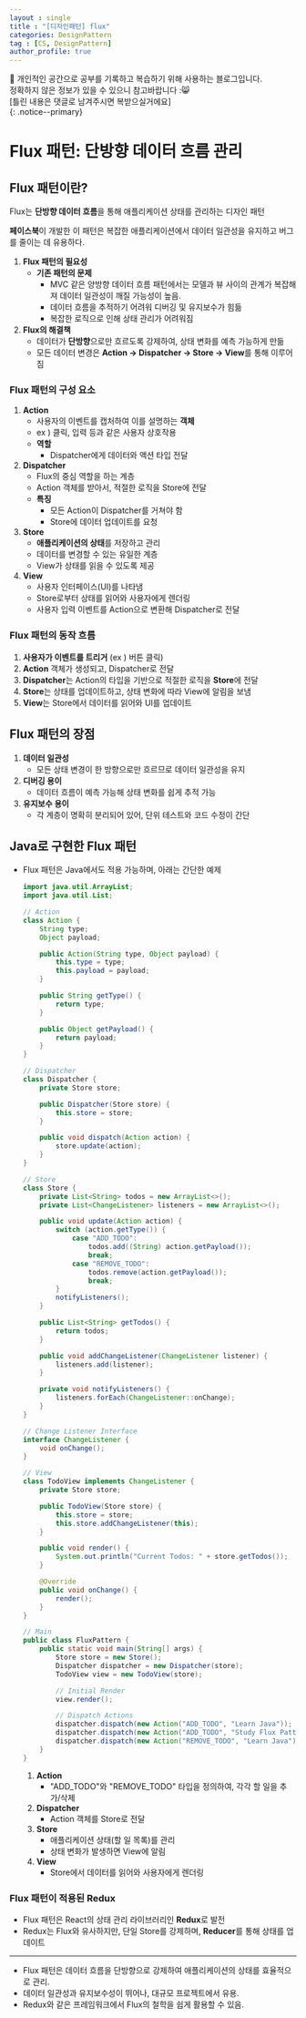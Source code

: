 ```yaml
---
layout : single
title : "[디자인패턴] flux"
categories: DesignPattern
tag : [CS, DesignPattern]
author_profile: true
---
```


📌 개인적인 공간으로 공부를 기록하고 복습하기 위해 사용하는 블로그입니다. <br>
정확하지 않은 정보가 있을 수 있으니 참고바랍니다 :😸 <br>
[틀린 내용은 댓글로 남겨주시면 복받으실거에요]  
{: .notice--primary}

# **Flux 패턴: 단방향 데이터 흐름 관리**

## **Flux 패턴이란?**

Flux는 **단방향 데이터 흐름**을 통해 애플리케이션 상태를 관리하는 디자인 패턴

**페이스북**이 개발한 이 패턴은 복잡한 애플리케이션에서 데이터 일관성을 유지하고 버그를 줄이는 데 유용하다.

1. **Flux 패턴의 필요성**
    - **기존 패턴의 문제**
        - MVC 같은 양방향 데이터 흐름 패턴에서는 모델과 뷰 사이의 관계가 복잡해져 데이터 일관성이 깨질 가능성이 높음.
        - 데이터 흐름을 추적하기 어려워 디버깅 및 유지보수가 힘듦
        - 복잡한 로직으로 인해 상태 관리가 어려워짐
2. **Flux의 해결책**
    - 데이터가 **단방향**으로만 흐르도록 강제하여, 상태 변화를 예측 가능하게 만듦
    - 모든 데이터 변경은 **Action → Dispatcher → Store → View**를 통해 이루어짐

### **Flux 패턴의 구성 요소**

1. **Action**
    - 사용자의 이벤트를 캡처하여 이를 설명하는 **객체**
    - ex ) 클릭, 입력 등과 같은 사용자 상호작용
    - **역할**
        - Dispatcher에게 데이터와 액션 타입 전달
2. **Dispatcher**
    - Flux의 중심 역할을 하는 계층
    - Action 객체를 받아서, 적절한 로직을 Store에 전달
    - **특징**
        - 모든 Action이 Dispatcher를 거쳐야 함
        - Store에 데이터 업데이트를 요청
3. **Store**
    - **애플리케이션의 상태**를 저장하고 관리
    - 데이터를 변경할 수 있는 유일한 계층
    - View가 상태를 읽을 수 있도록 제공
4. **View**
    - 사용자 인터페이스(UI)를 나타냄
    - Store로부터 상태를 읽어와 사용자에게 렌더링
    - 사용자 입력 이벤트를 Action으로 변환해 Dispatcher로 전달

### **Flux 패턴의 동작 흐름**

1. **사용자가 이벤트를 트리거** (ex ) 버튼 클릭)
2. **Action** 객체가 생성되고, Dispatcher로 전달
3. **Dispatcher**는 Action의 타입을 기반으로 적절한 로직을 **Store**에 전달
4. **Store**는 상태를 업데이트하고, 상태 변화에 따라 View에 알림을 보냄
5. **View**는 Store에서 데이터를 읽어와 UI를 업데이트

## **Flux 패턴의 장점**

1. **데이터 일관성**
    - 모든 상태 변경이 한 방향으로만 흐르므로 데이터 일관성을 유지
2. **디버깅 용이**
    - 데이터 흐름이 예측 가능해 상태 변화를 쉽게 추적 가능
3. **유지보수 용이**
    - 각 계층이 명확히 분리되어 있어, 단위 테스트와 코드 수정이 간단

## **Java로 구현한 Flux 패턴**

- Flux 패턴은 Java에서도 적용 가능하며, 아래는 간단한 예제
    
    ```java
    import java.util.ArrayList;
    import java.util.List;
    
    // Action
    class Action {
        String type;
        Object payload;
    
        public Action(String type, Object payload) {
            this.type = type;
            this.payload = payload;
        }
    
        public String getType() {
            return type;
        }
    
        public Object getPayload() {
            return payload;
        }
    }
    
    // Dispatcher
    class Dispatcher {
        private Store store;
    
        public Dispatcher(Store store) {
            this.store = store;
        }
    
        public void dispatch(Action action) {
            store.update(action);
        }
    }
    
    // Store
    class Store {
        private List<String> todos = new ArrayList<>();
        private List<ChangeListener> listeners = new ArrayList<>();
    
        public void update(Action action) {
            switch (action.getType()) {
                case "ADD_TODO":
                    todos.add((String) action.getPayload());
                    break;
                case "REMOVE_TODO":
                    todos.remove(action.getPayload());
                    break;
            }
            notifyListeners();
        }
    
        public List<String> getTodos() {
            return todos;
        }
    
        public void addChangeListener(ChangeListener listener) {
            listeners.add(listener);
        }
    
        private void notifyListeners() {
            listeners.forEach(ChangeListener::onChange);
        }
    }
    
    // Change Listener Interface
    interface ChangeListener {
        void onChange();
    }
    
    // View
    class TodoView implements ChangeListener {
        private Store store;
    
        public TodoView(Store store) {
            this.store = store;
            this.store.addChangeListener(this);
        }
    
        public void render() {
            System.out.println("Current Todos: " + store.getTodos());
        }
    
        @Override
        public void onChange() {
            render();
        }
    }
    
    // Main
    public class FluxPattern {
        public static void main(String[] args) {
            Store store = new Store();
            Dispatcher dispatcher = new Dispatcher(store);
            TodoView view = new TodoView(store);
    
            // Initial Render
            view.render();
    
            // Dispatch Actions
            dispatcher.dispatch(new Action("ADD_TODO", "Learn Java"));
            dispatcher.dispatch(new Action("ADD_TODO", "Study Flux Pattern"));
            dispatcher.dispatch(new Action("REMOVE_TODO", "Learn Java"));
        }
    }
    
    ```
    
    1. **Action**
        - "ADD_TODO"와 "REMOVE_TODO" 타입을 정의하여, 각각 할 일을 추가/삭제
    2. **Dispatcher**
        - Action 객체를 Store로 전달
    3. **Store**
        - 애플리케이션 상태(할 일 목록)를 관리
        - 상태 변화가 발생하면 View에 알림
    4. **View**
        - Store에서 데이터를 읽어와 사용자에게 렌더링

### **Flux 패턴이 적용된 Redux**

- Flux 패턴은 React의 상태 관리 라이브러리인 **Redux**로 발전
- Redux는 Flux와 유사하지만, 단일 Store를 강제하며, **Reducer**를 통해 상태를 업데이트

---

- Flux 패턴은 데이터 흐름을 단방향으로 강제하여 애플리케이션의 상태를 효율적으로 관리.
- 데이터 일관성과 유지보수성이 뛰어나, 대규모 프로젝트에서 유용.
- Redux와 같은 프레임워크에서 Flux의 철학을 쉽게 활용할 수 있음.


<br>
<br><br><br>